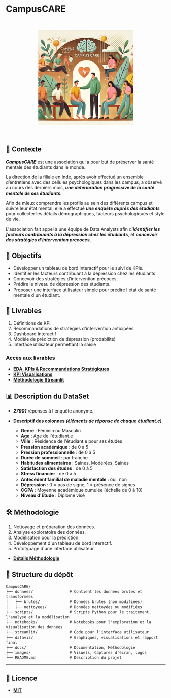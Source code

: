 # CampusCARE

<br>
<p align="center">
  <img src="./images/CampusCare.webp" alt="Campus Care" width="300">
</p>
<br>


## 🏫 Contexte
***CampusCARE*** est une association qui a pour but de préserver la santé mentale des étudiants dans le monde.

La direction de la filiale en Inde, après avoir effectué un ensemble d’entretiens avec des cellules psychologiques dans les campus, a observé au cours des derniers mois, ***une détérioration progressive de la santé mentale de ses étudiants***.

Afin de mieux comprendre les profils au sein des différents campus et suivre leur état mental, elle a effectué ***une enquête auprès des étudiants*** pour collecter les détails démographiques, facteurs psychologiques et style de vie.

L'association fait appel à une équipe de Data Analysts afin d’***identifier les facteurs contribuants à la dépression chez les étudiants***, et ***concevoir des stratégies d’intervention précoces***.

## 🎯 Objectifs
- Développer un tableau de bord interactif pour le suivi de KPIs.
- Identifier les facteurs contribuant à la dépression chez les étudiants.
- Concevoir des stratégies d’intervention précoces.
- Prédire le niveau de dépression des étudiants.
- Proposer une interface utilisateur simple pour prédire l'état de santé mentale d'un étudiant.

## 🚀 Livrables

1. Définitions de KPI
2. Recommandations de stratégies d'intervention anticipées
3. Dashboard Interactif
4. Modèle de prédiction de dépression (probabilité)
5. Interface utilisateur permettant la saisie

  ### **Accès aux livrables**
- **[EDA, KPIs & Recommandations Stratégiques](./docs/eda.md)**
- **[KPI Visualisations](./docs/KPI_visualisations.md)**
- **[Méthodologie Streamlit](./docs/methodologie_streamlit.md)**

## 📊 Description du DataSet

- ***27901*** réponses à l'enquête anonyme.
- **Descriptif des colonnes** ***(éléments de réponse de chaque étudiant.e)***

  - **Genre** : Féminin ou Masculin
  - **Age** : Age de l'étudiant.e
  - **Ville** : Résidence de l'étudiant.e pour ses études
  - **Pression académique** : de 0 à 5
  - **Pression professionnelle** : de 0 à 5 
  - **Durée de sommeil** : par tranche  
  - **Habitudes alimentaires** : Saines, Modérées, Saines 
  - **Satisfaction des études** : de 0 à 5  
  - **Stress financier** : de 0 à 5
  - **Antécédent familial de maladie mentale** : oui, non 
  - **Dépression** : 0 = pas de signe, 1 = présence de signes  
  - **CGPA** : Moyenne académique cumulée (échelle de 0 à 10)
  - **Niveau d'Etude** : Diplôme visé

## 🛠️ Méthodologie
1. Nettoyage et préparation des données.
2. Analyse exploratoire des données.
3. Modélisation pour la prédiction.
4. Développement d'un tableau de bord interactif.
5. Prototypage d'une interface utilisateur.

- **[Détails Méthodologie](./docs/methodologie.md)** 

## 📂 Structure du dépôt
```
CampusCARE/
├── donnees/                # Contient les données brutes et transformées
│   ├── brutes/             # Données brutes (non modifiées)
│   ├── nettoyees/          # Données nettoyées ou modifiées
├── scripts/                # Scripts Python pour le traitement, l'analyse et la modélisation
├── notebooks/              # Notebooks pour l'exploration et la visualisation des données
├── streamlit/              # Code pour l'interface utilisateur
├── dataviz/                # Graphiques, visualisations et rapport final
├── docs/                   # Documentation, Méthodologie
├── images/                 # Visuels, Captures d'écran, logos
└── README.md               # Description du projet
```

---

## 📜 Licence
- [**MIT**](./LICENSE)
